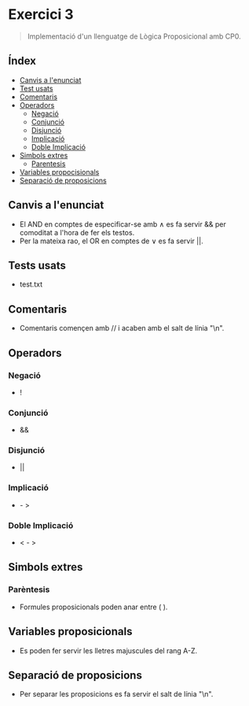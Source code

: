 # Exercici 3
> Implementació d'un llenguatge de Lògica Proposicional amb CP0.

## Índex
* [Canvis a l'enunciat](#canvis-a-lenunciat)
* [Test usats](#tests-usats)
* [Comentaris](#comentaris)
* [Operadors](#operadors)
  * [Negació](#negació)
  * [Conjunció](#conjunció)
  * [Disjunció](#disjunció)
  * [Implicació](#implicació)
  * [Doble Implicació](#doble-implicació)
* [Simbols extres](#simbols-extres)
  * [Parentesis](#parèntesis)
* [Variables propocisionals](#variables-proposicionals)
* [Separació de proposicions](#separació-de-proposicions)

## Canvis a l'enunciat
- El AND en comptes de especificar-se amb ∧ es fa servir && per comoditat a l'hora de fer els testos.
- Per la mateixa rao, el OR en comptes de ∨ es fa servir ||.

## Tests usats
- test.txt

## Comentaris
- Comentaris començen amb // i acaben amb el salt de línia "\n".

## Operadors
### Negació
- !
### Conjunció
- &&
### Disjunció
- ||
### Implicació
- \- \>
### Doble Implicació
- \< \- \>

## Simbols extres
### Parèntesis
- Formules proposicionals poden anar entre ( ).

## Variables proposicionals
- Es poden fer servir les lletres majuscules del rang A-Z.

## Separació de proposicions
- Per separar les proposicions es fa servir el salt de línia "\n".
